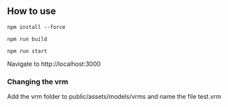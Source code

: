 ## How to use

``` npm install --force ```

``` npm run build ```

``` npm run start ```

Navigate to http://localhost:3000

### Changing the vrm

Add the vrm folder to public/assets/models/vrms and name the file test.vrm